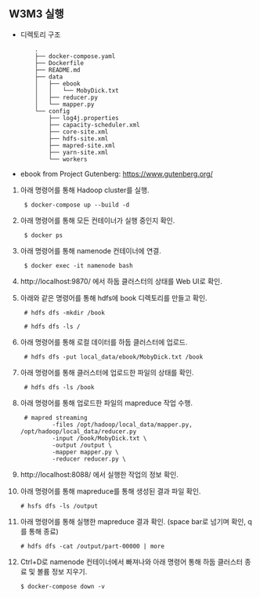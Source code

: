 ## W3M3 실행

- 디렉토리 구조
    ```
        .
        ├── docker-compose.yaml
        ├── Dockerfile
        ├── README.md
        ├── data
        │   ├── ebook
        │   │   └── MobyDick.txt
        │   ├── reducer.py
        │   └── mapper.py
        └── config
            ├── log4j.properties
            ├── capacity-scheduler.xml
            ├── core-site.xml
            ├── hdfs-site.xml
            ├── mapred-site.xml
            ├── yarn-site.xml
            └── workers
    ```

- ebook from Project Gutenberg: https://www.gutenberg.org/

1. 아래 명령어를 통해 Hadoop cluster를 실행.

        $ docker-compose up --build -d

2. 아래 명령어를 통해 모든 컨테이너가 실행 중인지 확인.

        $ docker ps

3. 아래 명령어를 통해 namenode 컨테이너에 연결.

        $ docker exec -it namenode bash

4. http://localhost:9870/ 에서 하둡 클러스터의 상태를 Web UI로 확인.

5. 아래와 같은 명령어를 통해 hdfs에 book 디렉토리를 만들고 확인.

        # hdfs dfs -mkdir /book
        
        # hdfs dfs -ls /

6. 아래 명령어를 통해 로컬 데이터를 하둡 클러스터에 업로드.

        # hdfs dfs -put local_data/ebook/MobyDick.txt /book

7. 아래 명령어를 통해 클러스터에 업로드한 파일의 상태를 확인.

        # hdfs dfs -ls /book

8. 아래 명령어를 통해 업로드한 파일의 mapreduce 작업 수행.

        # mapred streaming 
                -files /opt/hadoop/local_data/mapper.py, /opt/hadoop/local_data/reducer.py
                -input /book/MobyDick.txt \
                -output /output \
                -mapper mapper.py \
                -reducer reducer.py \

9. http://localhost:8088/ 에서 실행한 작업의 정보 확인.

10. 아래 명령어를 통해 mapreduce를 통해 생성된 결과 파일 확인.

        # hsfs dfs -ls /output

11. 아래 명령어를 통해 실행한 mapreduce 결과 확인. (space bar로 넘기며 확인, q를 통해 종료)

        # hdfs dfs -cat /output/part-00000 | more

12. Ctrl+D로 namenode 컨테이너에서 빠져나와 아래 명령어 통해 하둡 클러스터 종료 및 볼륨 정보 지우기.

        $ docker-compose down -v